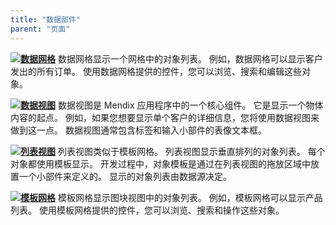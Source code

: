 ```yaml
---
title: "数据部件"
parent: "页面"
---
```



[![](attachments/16713890/16844023.png)](数据网格)**[数据网格](data-grid)** 数据网格显示一个网格中的对象列表。 例如，数据网格可以显示客户发出的所有订单。 使用数据网格提供的控件，您可以浏览、搜索和编辑这些对象。



**[![](attachments/16713890/16844022.png)](data-view)[数据视图](data-view)** 数据视图是 Mendix 应用程序中的一个核心组件。 它是显示一个物体内容的起点。 例如，如果您想要显示单个客户的详细信息，您将使用数据视图来做到这一点。 数据视图通常包含标签和输入小部件的表像文本框。



**[![](attachments/16713890/16844021.png)](list-view)[列表视图](list-view)** 列表视图类似于模板网格。 列表视图显示垂直排列的对象列表。 每个对象都使用模板显示。 开发过程中，对象模板是通过在列表视图的拖放区域中放置一个小部件来定义的。 显示的对象列表由数据源决定。



[![](attachments/16713890/16844020.png)](template-grid)**[模板网格](template-grid)** 模板网格显示图块视图中的对象列表。 例如，模板网格可以显示产品列表。 使用模板网格提供的控件，您可以浏览、搜索和操作这些对象。

